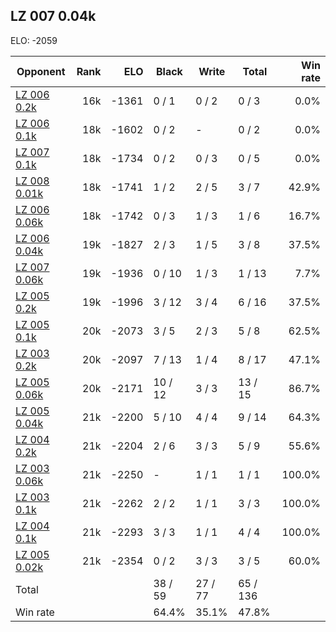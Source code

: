 ## LZ 007 0.04k ##

ELO: -2059

Opponent | Rank | ELO | Black | Write | Total | Win rate
---------|-----:|----:|-------|-------|-------|-------:
[LZ 006 0.2k](LZ%20006%200.2k.md) | 16k | -1361 | 0 / 1 | 0 / 2 | 0 / 3 | 0.0%
[LZ 006 0.1k](LZ%20006%200.1k.md) | 18k | -1602 | 0 / 2 | - | 0 / 2 | 0.0%
[LZ 007 0.1k](LZ%20007%200.1k.md) | 18k | -1734 | 0 / 2 | 0 / 3 | 0 / 5 | 0.0%
[LZ 008 0.01k](LZ%20008%200.01k.md) | 18k | -1741 | 1 / 2 | 2 / 5 | 3 / 7 | 42.9%
[LZ 006 0.06k](LZ%20006%200.06k.md) | 18k | -1742 | 0 / 3 | 1 / 3 | 1 / 6 | 16.7%
[LZ 006 0.04k](LZ%20006%200.04k.md) | 19k | -1827 | 2 / 3 | 1 / 5 | 3 / 8 | 37.5%
[LZ 007 0.06k](LZ%20007%200.06k.md) | 19k | -1936 | 0 / 10 | 1 / 3 | 1 / 13 | 7.7%
[LZ 005 0.2k](LZ%20005%200.2k.md) | 19k | -1996 | 3 / 12 | 3 / 4 | 6 / 16 | 37.5%
[LZ 005 0.1k](LZ%20005%200.1k.md) | 20k | -2073 | 3 / 5 | 2 / 3 | 5 / 8 | 62.5%
[LZ 003 0.2k](LZ%20003%200.2k.md) | 20k | -2097 | 7 / 13 | 1 / 4 | 8 / 17 | 47.1%
[LZ 005 0.06k](LZ%20005%200.06k.md) | 20k | -2171 | 10 / 12 | 3 / 3 | 13 / 15 | 86.7%
[LZ 005 0.04k](LZ%20005%200.04k.md) | 21k | -2200 | 5 / 10 | 4 / 4 | 9 / 14 | 64.3%
[LZ 004 0.2k](LZ%20004%200.2k.md) | 21k | -2204 | 2 / 6 | 3 / 3 | 5 / 9 | 55.6%
[LZ 003 0.06k](LZ%20003%200.06k.md) | 21k | -2250 | - | 1 / 1 | 1 / 1 | 100.0%
[LZ 003 0.1k](LZ%20003%200.1k.md) | 21k | -2262 | 2 / 2 | 1 / 1 | 3 / 3 | 100.0%
[LZ 004 0.1k](LZ%20004%200.1k.md) | 21k | -2293 | 3 / 3 | 1 / 1 | 4 / 4 | 100.0%
[LZ 005 0.02k](LZ%20005%200.02k.md) | 21k | -2354 | 0 / 2 | 3 / 3 | 3 / 5 | 60.0%
Total | | | 38 / 59 | 27 / 77 | 65 / 136 | 
Win rate| | | 64.4% | 35.1% | 47.8% | 
